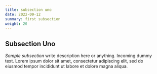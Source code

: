 ```yaml
---
title: subsection uno
date: 2022-09-12
summary: first subsection
weight: 20
---
```


## Subsection Uno

_Sample subsection_ write description here or anything. Incoming dummy text. Lorem ipsum dolor sit amet, consectetur adipiscing elit, sed do eiusmod tempor incididunt ut labore et dolore magna aliqua. 